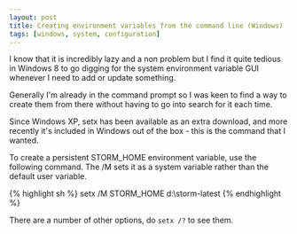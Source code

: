 ```yaml
---
layout: post
title: Creating environment variables from the command line (Windows)
tags: [windows, system, configuration]
---
```


I know that it is incredibly lazy and a non problem but I find it quite tedious in Windows 8 to go digging for the system environment variable GUI whenever I need to add or update something.

Generally I'm already in the command prompt so I was keen to find a way to create them from there without having to go into search for it each time.

Since Windows XP, setx has been available as an extra download, and more recently it's included in Windows out of the box - this is the command that I wanted.

To create a persistent STORM_HOME environment variable, use the following command. The /M sets it as a system variable rather than the default user variable.

{% highlight sh %}
setx /M STORM_HOME d:\storm-latest
{% endhighlight %}

There are a number of other options, do `setx /?` to see them.
